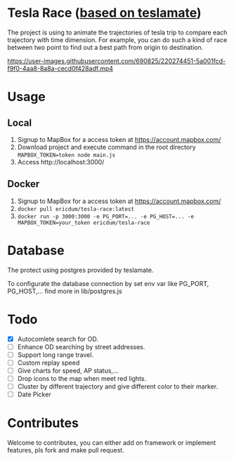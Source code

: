 # Tesla Race ([based on teslamate](https://github.com/adriankumpf/teslamate))

The project is using to animate the trajectories of tesla trip to compare each trajectory with time dimension. For example, you can do such a kind of race between two point to find out a best path from origin to destination.

https://user-images.githubusercontent.com/690825/220274451-5a001fcd-f9f0-4aa8-8a8a-cecd0f428adf.mp4

# Usage

## Local
1. Signup to MapBox for a access token at https://account.mapbox.com/
1. Download project and execute command in the root directory
`MAPBOX_TOKEN=token node main.js`
1. Access http://localhost:3000/

## Docker
1. Signup to MapBox for a access token at https://account.mapbox.com/
2. `docker pull ericdum/tesla-race:latest`
3. `docker run -p 3000:3000 -e PG_PORT=... -e PG_HOST=... -e MAPBOX_TOKEN=your_token ericdum/tesla-race`

# Database

The protect using postgres provided by teslamate.

To configurate the database connection by set env var like PG_PORT, PG_HOST,... find more in lib/postgres.js

# Todo
- [x] Autocomlete search for OD.
- [ ] Enhance OD searching by street addresses.
- [ ] Support long range travel.
- [ ] Custom replay speed
- [ ] Give charts for speed, AP status,...
- [ ] Drop icons to the map when meet red lights.
- [ ] Cluster by different trajectory and give different color to their marker.
- [ ] Date Picker

# Contributes
Welcome to contributes, you can either add on framework or implement features, pls fork and make pull request. 
